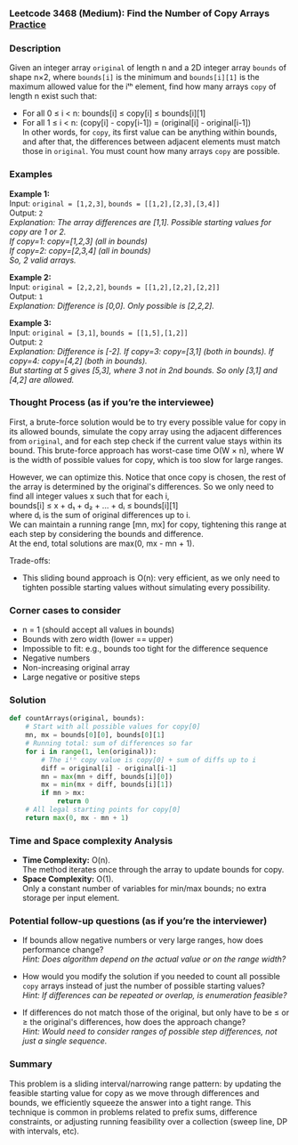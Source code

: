 ### Leetcode 3468 (Medium): Find the Number of Copy Arrays [Practice](https://leetcode.com/problems/find-the-number-of-copy-arrays)

### Description  
Given an integer array `original` of length n and a 2D integer array `bounds` of shape n×2, where `bounds[i]` is the minimum and `bounds[i][1]` is the maximum allowed value for the iᵗʰ element, find how many arrays `copy` of length n exist such that:
- For all 0 ≤ i < n: bounds[i] ≤ copy[i] ≤ bounds[i][1]
- For all 1 ≤ i < n: (copy[i] - copy[i-1]) = (original[i] - original[i-1])  
In other words, for `copy`, its first value can be anything within bounds, and after that, the differences between adjacent elements must match those in `original`. You must count how many arrays `copy` are possible.

### Examples  

**Example 1:**  
Input: `original = [1,2,3]`, `bounds = [[1,2],[2,3],[3,4]]`  
Output: `2`  
*Explanation: The array differences are [1,1]. Possible starting values for copy are 1 or 2.  
If copy=1: copy=[1,2,3] (all in bounds)  
If copy=2: copy=[2,3,4] (all in bounds)  
So, 2 valid arrays.*

**Example 2:**  
Input: `original = [2,2,2]`, `bounds = [[1,2],[2,2],[2,2]]`  
Output: `1`  
*Explanation: Difference is [0,0]. Only possible is [2,2,2].*

**Example 3:**  
Input: `original = [3,1]`, `bounds = [[1,5],[1,2]]`  
Output: `2`  
*Explanation: Difference is [-2]. If copy=3: copy=[3,1] (both in bounds). If copy=4: copy=[4,2] (both in bounds).  
But starting at 5 gives [5,3], where 3 not in 2nd bounds. So only [3,1] and [4,2] are allowed.*

### Thought Process (as if you’re the interviewee)  
First, a brute-force solution would be to try every possible value for copy in its allowed bounds, simulate the copy array using the adjacent differences from `original`, and for each step check if the current value stays within its bound. This brute-force approach has worst-case time O(W × n), where W is the width of possible values for copy, which is too slow for large ranges.

However, we can optimize this. Notice that once copy is chosen, the rest of the array is determined by the original's differences. So we only need to find all integer values x such that for each i,  
bounds[i] ≤ x + d₁ + d₂ + ... + dᵢ ≤ bounds[i][1]  
where dᵢ is the sum of original differences up to i.  
We can maintain a running range [mn, mx] for copy, tightening this range at each step by considering the bounds and difference.  
At the end, total solutions are max(0, mx - mn + 1).

Trade-offs:  
- This sliding bound approach is O(n): very efficient, as we only need to tighten possible starting values without simulating every possibility.

### Corner cases to consider  
- n = 1 (should accept all values in bounds)
- Bounds with zero width (lower == upper)
- Impossible to fit: e.g., bounds too tight for the difference sequence  
- Negative numbers  
- Non-increasing original array  
- Large negative or positive steps

### Solution

```python
def countArrays(original, bounds):
    # Start with all possible values for copy[0]
    mn, mx = bounds[0][0], bounds[0][1]
    # Running total: sum of differences so far
    for i in range(1, len(original)):
        # The iᵗʰ copy value is copy[0] + sum of diffs up to i
        diff = original[i] - original[i-1]
        mn = max(mn + diff, bounds[i][0])
        mx = min(mx + diff, bounds[i][1])
        if mn > mx:
            return 0
    # All legal starting points for copy[0]
    return max(0, mx - mn + 1)
```

### Time and Space complexity Analysis  

- **Time Complexity:** O(n).  
  The method iterates once through the array to update bounds for copy.  
- **Space Complexity:** O(1).  
  Only a constant number of variables for min/max bounds; no extra storage per input element.

### Potential follow-up questions (as if you’re the interviewer)  

- If bounds allow negative numbers or very large ranges, how does performance change?  
  *Hint: Does algorithm depend on the actual value or on the range width?*

- How would you modify the solution if you needed to count all possible `copy` arrays instead of just the number of possible starting values?  
  *Hint: If differences can be repeated or overlap, is enumeration feasible?*

- If differences do not match those of the original, but only have to be ≤ or ≥ the original's differences, how does the approach change?  
  *Hint: Would need to consider ranges of possible step differences, not just a single sequence.*

### Summary
This problem is a sliding interval/narrowing range pattern: by updating the feasible starting value for copy as we move through differences and bounds, we efficiently squeeze the answer into a tight range. This technique is common in problems related to prefix sums, difference constraints, or adjusting running feasibility over a collection (sweep line, DP with intervals, etc).